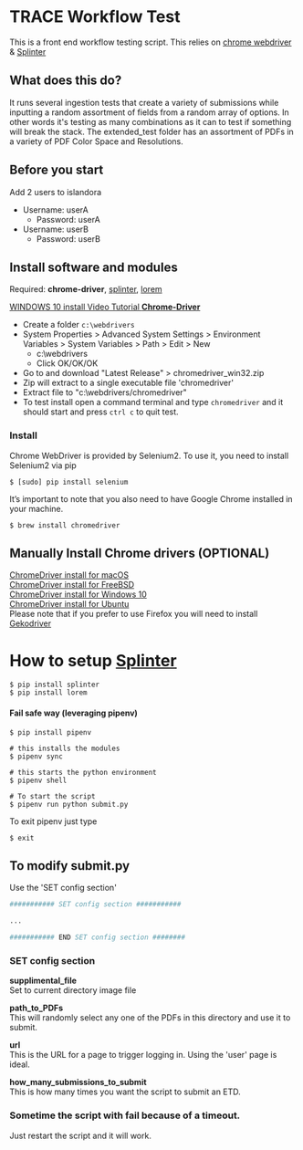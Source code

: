 # TRACE Workflow Test
This is a front end workflow testing script. This relies on [chrome webdriver](https://splinter.readthedocs.io/en/latest/drivers/chrome.html) & [Splinter](https://splinter.readthedocs.io/en/latest/)

## What does this do?
It runs several ingestion tests that create a variety of submissions while inputting a random assortment of fields from a random array of options. In other words it's testing as many combinations as it can to test if something will break the stack. The extended_test folder has an assortment of PDFs in a variety of PDF Color Space and Resolutions.

## Before you start
Add 2 users to islandora
* Username: userA
  * Password: userA
* Username: userB
  * Password: userB

## Install software and modules
Required: __chrome-driver__, [splinter](https://pypi.python.org/pypi/splinter), [lorem](https://pypi.python.org/pypi/loremipsum) <br/>

[WINDOWS 10 install Video Tutorial __Chrome-Driver__](https://youtu.be/dz59GsdvUF8)
* Create a folder `c:\webdrivers`
* System Properties > Advanced System Settings > Environment Variables > System Variables > Path > Edit > New
  * c:\webdrivers
  * Click OK/OK/OK
* Go to and download "Latest Release" > chromedriver_win32.zip
* Zip will extract to a single executable file 'chromedriver'
* Extract file to "c:\webdrivers/chromedriver"
* To test install open a command terminal and type `chromedriver` and it should start and press `ctrl c` to quit test.

### Install
Chrome WebDriver is provided by Selenium2. To use it, you need to install Selenium2 via pip
```shell
$ [sudo] pip install selenium
```

It’s important to note that you also need to have Google Chrome installed in your machine.
```terminal
$ brew install chromedriver
```

## Manually Install Chrome drivers (OPTIONAL)
[ChromeDriver install for macOS](https://www.kenst.com/2015/03/installing-chromedriver-on-mac-osx/)<br/>
[ChromeDriver install for FreeBSD](https://stackoverflow.com/questions/9861830/chromedriver-under-freebsd)<br/>
[ChromeDriver install for Windows 10](https://sites.google.com/a/chromium.org/chromedriver/getting-started)<br/>
[ChromeDriver install for Ubuntu](https://developers.supportbee.com/blog/setting-up-cucumber-to-run-with-Chrome-on-Linux/)<br/>
Please note that if you prefer to use Firefox you will need to install [Gekodriver](https://github.com/mozilla/geckodriver/releases)


# How to setup [Splinter](http://splinter.readthedocs.io/en/latest/drivers/chrome.html)

```terminal
$ pip install splinter
$ pip install lorem
```

#### Fail safe way (leveraging pipenv)
```terminal
$ pip install pipenv

# this installs the modules
$ pipenv sync

# this starts the python environment
$ pipenv shell

# To start the script
$ pipenv run python submit.py
```

To exit pipenv just type
```terminal
$ exit
```

## To modify submit.py
Use the 'SET config section'

```bash
########### SET config section ###########

...

########### END SET config section ########
```

### SET config section

__supplimental_file__<br/>Set to current directory image file

__path_to_PDFs__<br/>This will randomly select any one of the PDFs in this directory and use it to submit.

__url__<br/>This is the URL for a page to trigger logging in. Using the 'user' page is ideal.

__how_many_submissions_to_submit__<br/>This is how many times you want the script to submit an ETD.

### Sometime the script with fail because of a timeout.
Just restart the script and it will work.
